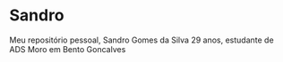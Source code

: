 # Sandro
Meu repositório pessoal,
Sandro Gomes da Silva
29 anos, estudante de ADS
Moro em Bento Goncalves

